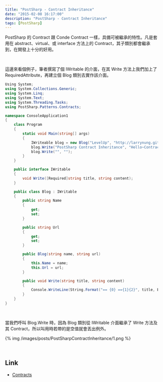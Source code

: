 ```yaml
---
title: "PostSharp - Contract Inheritance"
date: "2015-02-08 16:17:00"
description: "PostSharp - Contract Inheritance"
tags: [PostSharp]
---
```



PostSharp 的 Contract 跟 Conde Contract 一樣，具備可被繼承的特性。凡是套用在 abstract、virtual、或 interface 方法上的 Contract，其子類別都會繼承到，在開發上十分的好用。  

<!-- More -->

<br/>


這邊來看個例子，筆者撰寫了個 IWritable 的介面，在其 Write 方法上我們加上了 RequiredAttribute，再建立個 Blog 類別去實作該介面。    

```c# 
Using System;
using System.Collections.Generic;
using System.Linq;
using System.Text;
using System.Threading.Tasks;
using PostSharp.Patterns.Contracts;

namespace ConsoleApplication1
{
	class Program
	{
		static void Main(string[] args)
		{
			IWriteable blog = new Blog("LevelUp", "http://larrynung.github.io");
			blog.Write("PostSharp Contract Inheritance", "Hello~Contract");
			blog.Write("", "");
		}
	}

	public interface IWritable
	{
		void Write([Required]string title, string content);
	}

	public class Blog : IWritable
	{
		public string Name
		{
			get;
			set;
		}

		public string Url
		{
			get;
			set;
		}

		public Blog(string name, string url)
		{
			this.Name = name;
			this.Url = url;
		}

		public void Write(string title, string content)
		{
			Console.WriteLine(String.Format("== {0} =={1}{2}", title, Environment.NewLine, content));
		}
	}
}
```


<br/>


當我們呼叫 Blog.Write 時，因為 Blog 類別從 IWritable 介面繼承了 Write 方法及其 Contract，所以叫用時若帶的是空值就會丟出例外。  

{% img /images/posts/PostSharpContractInheritance/1.png %}

<br/>


Link
----
* [Contracts](http://doc.postsharp.net/contracts)
